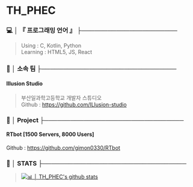 # TH_PHEC
### 💻 │ 『 프로그래밍 언어 』 ├──────────────────────
> Using : C, Kotlin, Python  
> Learning : HTML5, JS, React

### 👫 │ 소속 팀 ├───────────────────────────────
#### Illusion Studio
> 부산일과학고등학교 개발자 스튜디오  
> Github : https://github.com/ILlusion-studio

### 📩 │ Project ├────────────────────────────────
#### RTbot [1500 Servers, 8000 Users]  
Github : https://github.com/gimon0330/RTbot

### 📢 │ STATS ├─────────────────────────────────
> [![📊 │ TH_PHEC's github stats](https://github-readme-stats.vercel.app/api?username=gimon0330)](https://github.com/anuraghazra/github-readme-stats)
